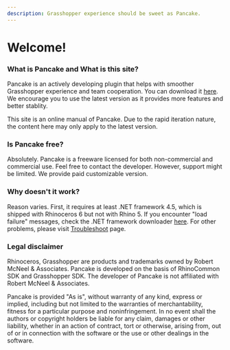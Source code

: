 ```yaml
---
description: Grasshopper experience should be sweet as Pancake.
---
```


# Welcome!

### What is Pancake and What is this site?

Pancake is an actively developing plugin that helps with smoother Grasshopper experience and team cooperation. You can download it [here](http://www.food4rhino.com/app/pancake). We encourage you to use the latest version as it provides more features and better stablity.

This site is an online manual of Pancake. Due to the rapid iteration nature, the content here may only apply to the latest version.

### Is Pancake free?

Absolutely. Pancake is a freeware licensed for both non-commercial and commercial use. Feel free to contact the developer. However, support might be limited. We provide paid customizable version.

### Why doesn't it work?

Reason varies. First, it requires at least .NET framework 4.5, which is shipped with Rhinoceros 6 but not with Rhino 5. If you encounter "load failure" messages, check the .NET framework downloader [here](https://www.microsoft.com/en-us/download/details.aspx?id=30653). For other problems, please visit [Troubleshoot](troubleshoot.md) page.

### Legal disclaimer

Rhinoceros, Grasshopper are products and trademarks owned by Robert McNeel & Associates. Pancake is developed on the basis of RhinoCommon SDK and Grasshopper SDK. The developer of Pancake is not affiliated with Robert McNeel & Associates.

Pancake is provided "As is", without warranty of any kind, express or implied, including but not limited to the warranties of merchantability, fitness for a particular purpose and noninfringement. In no event shall the authors or copyright holders be liable for any claim, damages or other liability, whether in an action of contract, tort or otherwise, arising from, out of or in connection with the software or the use or other dealings in the software.

